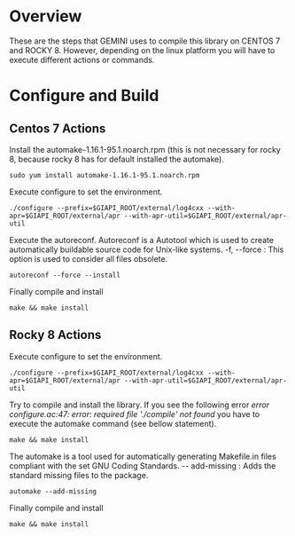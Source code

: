# Overview
These are the steps  that GEMINI uses to compile this library on CENTOS 7 and ROCKY 8. However, depending on the linux platform you will have to execute different actions or commands. 

# Configure and Build

## Centos 7 Actions
Install the automake-1.16.1-95.1.noarch.rpm (this is not necessary for rocky 8, because rocky 8 has for default installed the automake).
```
sudo yum install automake-1.16.1-95.1.noarch.rpm
```
Execute configure to set the environment. 
```
./configure --prefix=$GIAPI_ROOT/external/log4cxx --with-apr=$GIAPI_ROOT/external/apr --with-apr-util=$GIAPI_ROOT/external/apr-util
```
Execute the autoreconf. Autoreconf is a Autotool which is used to create automatically buildable source code for Unix-like systems.
   -f, --force : This option is used to consider all files obsolete.
```
autoreconf --force --install 
```
Finally compile and install
```
make && make install
```
## Rocky 8 Actions
Execute configure to set the environment. 
```
./configure --prefix=$GIAPI_ROOT/external/log4cxx --with-apr=$GIAPI_ROOT/external/apr --with-apr-util=$GIAPI_ROOT/external/apr-util
```

Try to compile and install the library. If you see the following error *error configure.ac:47: error: required file './compile' not found* you have to execute the automake command (see bellow statement).
```
make && make install
```

The automake is a tool used for automatically generating Makefile.in files compliant with the set GNU Coding Standards. 
   -- add-missing : Adds the standard missing files to the package.
```
automake --add-missing
```
Finally compile and install
```
make && make install
```

